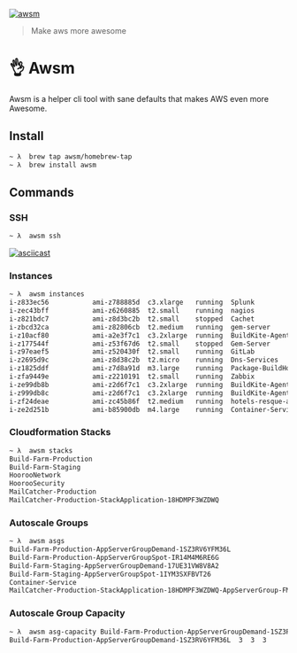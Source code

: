 [![awsm](https://avatars1.githubusercontent.com/u/19984185?v=3&s=100)](https://github.com/awsm/awsm)
> Make aws more awesome

# 👌 Awsm

Awsm is a helper cli tool with sane defaults that makes AWS even more Awesome.

## Install

```sh
~ λ  brew tap awsm/homebrew-tap
~ λ  brew install awsm
```

## Commands
### SSH

```sh
~ λ  awsm ssh
```

[![asciicast](https://asciinema.org/a/7rjdu1fu7jdrr5rs5mg3s0q3b.png)](https://asciinema.org/a/7rjdu1fu7jdrr5rs5mg3s0q3b)

### Instances

```sh
~ λ  awsm instances
i-z833ec56           ami-z788885d  c3.xlarge   running  Splunk                         2015-03-19T23:08:55.000Z  ap-southeast-2a
i-zec43bff           ami-z6260885  t2.small    running  nagios                         2016-05-30T01:49:00.000Z  ap-southeast-2a
i-z821bdc7           ami-z8d3bc2b  t2.small    stopped  Cachet                         2015-11-11T08:48:03.000Z  ap-southeast-2b
i-zbcd32ca           ami-z82806cb  t2.medium   running  gem-server                     2016-05-29T23:43:10.000Z  ap-southeast-2a
i-z10acf80           ami-a2e3f7c1  c3.2xlarge  running  BuildKite-Agent-production     2016-06-16T12:15:28.000Z  ap-southeast-2a
i-z177544f           ami-z53f67d6  t2.small    stopped  Gem-Server                     2015-11-30T04:04:24.000Z  ap-southeast-2a
i-z97eaef5           ami-z520430f  t2.small    running  GitLab                         2015-03-22T22:47:38.000Z  ap-southeast-2b
i-z2695d9c           ami-z8d38c2b  t2.micro    running  Dns-Services                   2015-12-17T23:54:43.000Z  ap-southeast-2a
i-z1825ddf           ami-z7d8a91d  m3.large    running  Package-BuildHost              2016-06-02T04:08:02.000Z  ap-southeast-2a
i-zfa9449e           ami-z2210191  t2.small    running  Zabbix                         2016-04-15T05:29:01.000Z  ap-southeast-2a
i-ze99db8b           ami-z2d6f7c1  c3.2xlarge  running  BuildKite-Agent-production     2016-06-16T21:00:33.000Z  ap-southeast-2b
i-z999db8c           ami-z2d6f7c1  c3.2xlarge  running  BuildKite-Agent-production     2016-06-16T21:00:33.000Z  ap-southeast-2b
i-zf24deae           ami-zc45b86f  t2.medium   running  hotels-resque-ami-20160614-01  2016-06-14T02:21:07.000Z  ap-southeast-2a
i-ze2d251b           ami-b85900db  m4.large    running  Container-Service              2016-01-20T03:47:13.000Z  ap-southeast-2b
```


### Cloudformation Stacks

```sh
~ λ  awsm stacks
Build-Farm-Production
Build-Farm-Staging
HoorooNetwork
HoorooSecurity
MailCatcher-Production
MailCatcher-Production-StackApplication-18HDMPF3WZDWQ
```

### Autoscale Groups

```sh
~ λ  awsm asgs
Build-Farm-Production-AppServerGroupDemand-1SZ3RV6YFM36L                           BuildKite-Agent-production
Build-Farm-Production-AppServerGroupSpot-IR14M4M6RE6G                              BuildKite-Agent-production
Build-Farm-Staging-AppServerGroupDemand-17UE31VW8V8A2                              BuildKite-Agent-staging
Build-Farm-Staging-AppServerGroupSpot-1IYM3SXFBVT26                                BuildKite-Agent-staging
Container-Service                                                                  Container-Service
MailCatcher-Production-StackApplication-18HDMPF3WZDWQ-AppServerGroup-FMPVR2QC4U17  mailcatcher-production
```

### Autoscale Group Capacity

```sh
~ λ  awsm asg-capacity Build-Farm-Production-AppServerGroupDemand-1SZ3RV6YFM36L
Build-Farm-Production-AppServerGroupDemand-1SZ3RV6YFM36L  3  3  3
```
